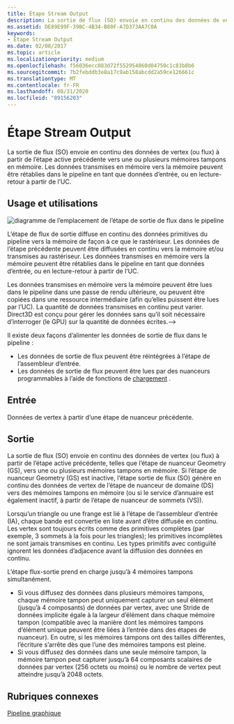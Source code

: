 ```yaml
---
title: Étape Stream Output
description: La sortie de flux (SO) envoie en continu des données de vertex (ou flux) à partir de l’étape active précédente vers une ou plusieurs mémoires tampons en mémoire. Les données transmises en mémoire vers la mémoire peuvent être rétablies dans le pipeline en tant que données d’entrée, ou en lecture-retour à partir de l’UC.
ms.assetid: DE89E99F-39BC-4B34-B80F-A7D373AA7C0A
keywords:
- Étape Stream Output
ms.date: 02/08/2017
ms.topic: article
ms.localizationpriority: medium
ms.openlocfilehash: f56036ecc083d72f552954860d04750c1c83b8b6
ms.sourcegitcommit: 7b2febddb3e8a17c9ab158abcdd2a59ce126661c
ms.translationtype: MT
ms.contentlocale: fr-FR
ms.lasthandoff: 08/31/2020
ms.locfileid: "89156203"
---
```

# <a name="stream-output-so-stage"></a>Étape Stream Output


La sortie de flux (SO) envoie en continu des données de vertex (ou flux) à partir de l’étape active précédente vers une ou plusieurs mémoires tampons en mémoire. Les données transmises en mémoire vers la mémoire peuvent être rétablies dans le pipeline en tant que données d’entrée, ou en lecture-retour à partir de l’UC.

## <a name="span-idpurpose_and_usesspanspan-idpurpose_and_usesspanspan-idpurpose_and_usesspanpurpose-and-uses"></a><span id="Purpose_and_uses"></span><span id="purpose_and_uses"></span><span id="PURPOSE_AND_USES"></span>Usage et utilisations


![diagramme de l’emplacement de l’étape de sortie de flux dans le pipeline](images/d3d10-pipeline-stages-so.png)

L’étape de flux de sortie diffuse en continu des données primitives du pipeline vers la mémoire de façon à ce que le rastériseur. Les données de l’étape précédente peuvent être diffusées en continu vers la mémoire et/ou transmises au rastériseur. Les données transmises en mémoire vers la mémoire peuvent être rétablies dans le pipeline en tant que données d’entrée, ou en lecture-retour à partir de l’UC.

Les données transmises en mémoire vers la mémoire peuvent être lues dans le pipeline dans une passe de rendu ultérieure, ou peuvent être copiées dans une ressource intermédiaire (afin qu’elles puissent être lues par l’UC). La quantité de données transmises en continu peut varier. Direct3D est conçu pour gérer les données sans qu’il soit nécessaire d’interroger (le GPU) sur la quantité de données écrites.--&gt;

Il existe deux façons d’alimenter les données de sortie de flux dans le pipeline :

-   Les données de sortie de flux peuvent être réintégrées à l’étape de l’assembleur d’entrée.
-   Les données de sortie de flux peuvent être lues par des nuanceurs programmables à l’aide de fonctions de [chargement](/windows/desktop/direct3dhlsl/dx-graphics-hlsl-to-load) .

## <a name="span-idinputspanspan-idinputspanspan-idinputspaninput"></a><span id="Input"></span><span id="input"></span><span id="INPUT"></span>Entrée


Données de vertex à partir d’une étape de nuanceur précédente.

## <a name="span-idoutputspanspan-idoutputspanspan-idoutputspanoutput"></a><span id="Output"></span><span id="output"></span><span id="OUTPUT"></span>Sortie


La sortie de flux (SO) envoie en continu des données de vertex (ou flux) à partir de l’étape active précédente, telles que l’étape de nuanceur Geometry (GS), vers une ou plusieurs mémoires tampons en mémoire. Si l’étape de nuanceur Geometry (GS) est inactive, l’étape sortie de flux (SO) génère en continu des données de vertex de l’étape de nuanceur de domaine (DS) vers des mémoires tampons en mémoire (ou si le service d’annuaire est également inactif, à partir de l’étape de nuanceur de sommets (VS)).

Lorsqu’un triangle ou une frange est lié à l’étape de l’assembleur d’entrée (IA), chaque bande est convertie en liste avant d’être diffusée en continu. Les vertex sont toujours écrits comme des primitives complètes (par exemple, 3 sommets à la fois pour les triangles); les primitives incomplètes ne sont jamais transmises en continu. Les types primitifs avec contiguïté ignorent les données d’adjacence avant la diffusion des données en continu.

L’étape flux-sortie prend en charge jusqu’à 4 mémoires tampons simultanément.

-   Si vous diffusez des données dans plusieurs mémoires tampons, chaque mémoire tampon peut uniquement capturer un seul élément (jusqu’à 4 composants) de données par vertex, avec une Stride de données implicite égale à la largeur d’élément dans chaque mémoire tampon (compatible avec la manière dont les mémoires tampons d’élément unique peuvent être liées à l’entrée dans des étapes de nuanceur). En outre, si les mémoires tampons ont des tailles différentes, l’écriture s’arrête dès que l’une des mémoires tampons est pleine.
-   Si vous diffusez des données dans une seule mémoire tampon, la mémoire tampon peut capturer jusqu’à 64 composants scalaires de données par vertex (256 octets ou moins) ou le nombre de vertex peut atteindre jusqu’à 2048 octets.

## <a name="span-idrelated-topicsspanrelated-topics"></a><span id="related-topics"></span>Rubriques connexes


[Pipeline graphique](graphics-pipeline.md)

 

 